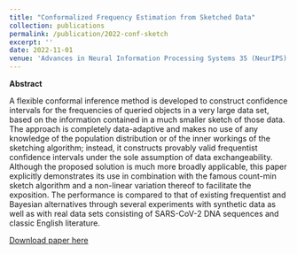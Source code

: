 ```yaml
---
title: "Conformalized Frequency Estimation from Sketched Data"
collection: publications
permalink: /publication/2022-conf-sketch
excerpt: ''
date: 2022-11-01
venue: 'Advances in Neural Information Processing Systems 35 (NeurIPS)'
---
```


**Abstract**

A flexible conformal inference method is developed to construct confidence intervals for the frequencies of queried objects in a very large data set, based on the information contained in a much smaller sketch of those data. The approach is completely data-adaptive and makes no use of any knowledge of the population distribution or of the inner workings of the sketching algorithm; instead, it constructs provably valid frequentist confidence intervals under the sole assumption of data exchangeability. Although the proposed solution is much more broadly applicable, this paper explicitly demonstrates its use in combination with the famous count-min sketch algorithm and a non-linear variation thereof to facilitate the exposition. The performance is compared to that of existing frequentist and Bayesian alternatives through several experiments with synthetic data as well as with real data sets consisting of SARS-CoV-2 DNA sequences and classic English literature.

[Download paper here](http://msesia.github.io/files/conformalized_sketching.pdf)